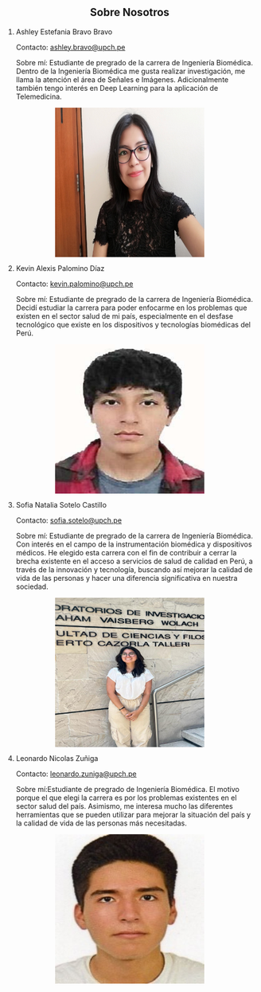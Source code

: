 <h1 id = "Sobre nosotros"></h1>
<h2 style = "text-align: center;">Sobre Nosotros</h2>

1. Ashley Estefania Bravo Bravo

    Contacto: ashley.bravo@upch.pe

    Sobre mí: Estudiante de pregrado de la carrera de Ingeniería Biomédica. Dentro de la Ingeniería Biomédica me gusta realizar investigación, me llama la atención el área de Señales e Imágenes. Adicionalmente también tengo interés en Deep Learning para la aplicación de Telemedicina.
<p align="center">
<img src="https://github.com/sofia-is-a-panda/ISB_2024_G3/blob/e320c838548e418053c9f99338bc5b70aec08f52/Imagenes_Integrantes/ashley_bravo.jpg" align="center" width="300" height="300"/>
</p>

2. Kevin Alexis Palomino Díaz

    Contacto: kevin.palomino@upch.pe

    Sobre mí: Estudiante de pregrado de la carrera de Ingeniería Biomédica. Decidí estudiar la carrera para poder enfocarme en los problemas que existen en el sector salud de mi país, especialmente en el desfase tecnológico que existe en los dispositivos y tecnologías biomédicas del Perú.
<p align="center">
<img src="https://github.com/sofia-is-a-panda/ISB_2024_G3/blob/e320c838548e418053c9f99338bc5b70aec08f52/Imagenes_Integrantes/kevin_palomino.jpg" align="center" width="300" height="300"/>
</p>

3. Sofia Natalia Sotelo Castillo

    Contacto: sofia.sotelo@upch.pe

    Sobre mí: Estudiante de pregrado de la carrera de Ingeniería Biomédica. Con interés en el campo de la instrumentación biomédica y dispositivos médicos. He elegido esta carrera con el fin de contribuir a cerrar la brecha existente en el acceso a servicios de salud de calidad en Perú, a través de la innovación y tecnología, buscando así mejorar la calidad de vida de las personas y hacer una diferencia significativa en nuestra sociedad.
<p align="center">
<img src="https://github.com/sofia-is-a-panda/ISB_2024_G3/blob/e320c838548e418053c9f99338bc5b70aec08f52/Imagenes_Integrantes/sofia_sotelo.jpeg" align="center" width="300" height="300"/>
</p>

4. Leonardo Nicolas Zuñiga

    Contacto: leonardo.zuniga@upch.pe
    
    Sobre mí:Estudiante de pregrado de Ingeniería Biomédica. El motivo porque el que elegi la carrera es por los problemas existentes en el sector salud del país. Asimismo, me interesa mucho las diferentes herramientas que se pueden utilizar para mejorar la situación del país y la calidad de vida de las personas más necesitadas.
<p align="center">
<img src="https://github.com/sofia-is-a-panda/ISB_2024_G3/blob/e320c838548e418053c9f99338bc5b70aec08f52/Imagenes_Integrantes/leonardo_zuniga.jpeg" align="center" width="300" height="300"/>
</p>